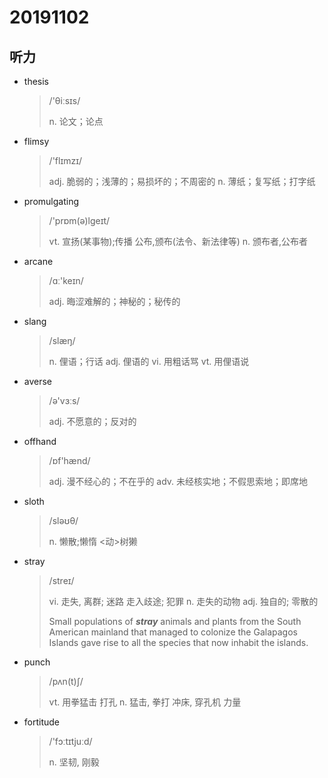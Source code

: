 # 20191102

## 听力

* thesis

  > /'θiːsɪs/
  >
  > n. 论文；论点

* flimsy

  > /'flɪmzɪ/
  >
  > adj. 脆弱的；浅薄的；易损坏的；不周密的
  > n. 薄纸；复写纸；打字纸

* promulgating

  > /'prɒm(ə)lgeɪt/
  >
  > vt. 宣扬(某事物);传播
  > 公布,颁布(法令、新法律等)
  > n. 颁布者,公布者

* arcane

  > /ɑː'keɪn/
  >
  > adj. 晦涩难解的；神秘的；秘传的

* slang

  > /slæŋ/
  >
  > n. 俚语；行话
  > adj. 俚语的
  > vi. 用粗话骂
  > vt. 用俚语说

* averse

  > /ə'vɜːs/
  >
  > adj. 不愿意的；反对的

* offhand

  > /ɒf'hænd/
  >
  > adj. 漫不经心的；不在乎的
  > adv. 未经核实地；不假思索地；即席地

* sloth

  > /sləʊθ/
  >
  > n. 懒散;懒惰
  > <动>树獭

* stray

  > /streɪ/
  >
  > vi. 走失, 离群; 迷路
  > 走入歧途; 犯罪
  > n. 走失的动物
  > adj. 独自的; 零散的
  >
  > Small populations of ***stray*** animals and plants from the South American mainland that managed to colonize the Galapagos Islands gave rise to all the species that now inhabit the islands.

* punch

  > /pʌn(t)ʃ/
  >
  > vt. 用拳猛击
  > 打孔
  > n. 猛击, 拳打
  > 冲床, 穿孔机
  > 力量

* fortitude

  > /'fɔːtɪtjuːd/
  >
  > n. 坚韧, 刚毅

  